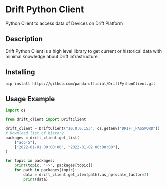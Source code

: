 # Drift Python Client

Python Client to access data of Devices on Drift Platform

## Description

Drift Python Client is a high level library to get current or historical data with minimal knowledge about Drift
infrastructure.

## Installing

```
pip install https://github.com/panda-official/DriftPythonClient.git
```

## Usage Example

```python
import os

from drift_client import DriftClient

drift_client = DriftClient("10.0.0.153", os.getenv("DRIFT_PASSWORD"))
# Download list of history
packages = drift_client.get_list(
    ["acc-5"],
    ["2022-01-01 00:00:00", "2022-01-02 00:00:00"],
)

for topic in packages:
    print(topic, "->", packages[topic])
    for path in packages[topic]:
        data = drift_client.get_item(path).as_np(scale_factor=2)
        print(data)

```
